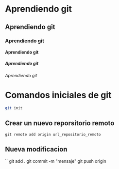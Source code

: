 # Aprendiendo git
## Aprendiendo git
### Aprendiendo git
#### Aprendiendo git
##### Aprendiendo git
###### Aprendiendo git


# Comandos iniciales de git

```bash
git init 
```
## Crear un nuevo reporsitorio remoto
```    
git remote add origin url_repositorio_remoto
```
## Nueva modificacion
``
git add .
git commit -m "mensaje"
git push origin 
```
